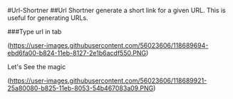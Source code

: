 #Url-Shortner
##Url Shortner generate a short link for a given URL. This is useful for generating URLs.

###Type url in tab

(https://user-images.githubusercontent.com/56023606/118689694-ebd6fa00-b824-11eb-8127-2e1b6acdf550.PNG)


Let's See the magic

(https://user-images.githubusercontent.com/56023606/118689921-25a80080-b825-11eb-8053-54b467083a09.PNG)


